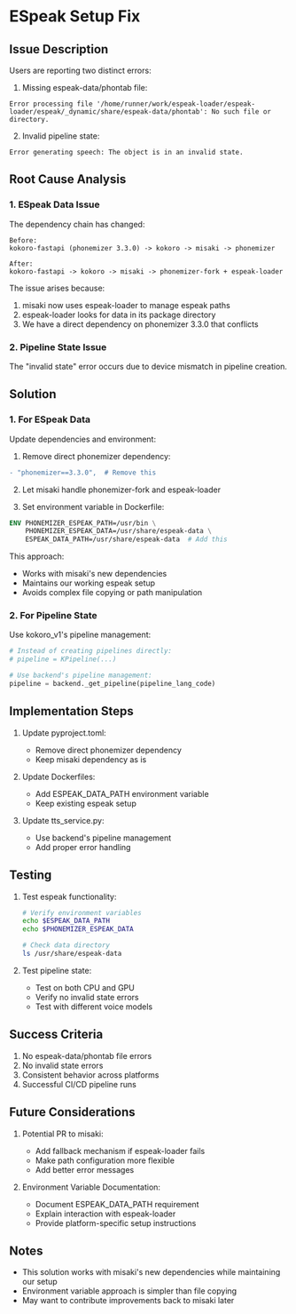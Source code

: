 # ESpeak Setup Fix

## Issue Description

Users are reporting two distinct errors:

1. Missing espeak-data/phontab file:
```
Error processing file '/home/runner/work/espeak-loader/espeak-loader/espeak/_dynamic/share/espeak-data/phontab': No such file or directory.
```

2. Invalid pipeline state:
```
Error generating speech: The object is in an invalid state.
```

## Root Cause Analysis

### 1. ESpeak Data Issue

The dependency chain has changed:
```
Before:
kokoro-fastapi (phonemizer 3.3.0) -> kokoro -> misaki -> phonemizer

After:
kokoro-fastapi -> kokoro -> misaki -> phonemizer-fork + espeak-loader
```

The issue arises because:
1. misaki now uses espeak-loader to manage espeak paths
2. espeak-loader looks for data in its package directory
3. We have a direct dependency on phonemizer 3.3.0 that conflicts

### 2. Pipeline State Issue
The "invalid state" error occurs due to device mismatch in pipeline creation.

## Solution

### 1. For ESpeak Data

Update dependencies and environment:

1. Remove direct phonemizer dependency:
```diff
- "phonemizer==3.3.0",  # Remove this
```

2. Let misaki handle phonemizer-fork and espeak-loader

3. Set environment variable in Dockerfile:
```dockerfile
ENV PHONEMIZER_ESPEAK_PATH=/usr/bin \
    PHONEMIZER_ESPEAK_DATA=/usr/share/espeak-data \
    ESPEAK_DATA_PATH=/usr/share/espeak-data  # Add this
```

This approach:
- Works with misaki's new dependencies
- Maintains our working espeak setup
- Avoids complex file copying or path manipulation

### 2. For Pipeline State

Use kokoro_v1's pipeline management:
```python
# Instead of creating pipelines directly:
# pipeline = KPipeline(...)

# Use backend's pipeline management:
pipeline = backend._get_pipeline(pipeline_lang_code)
```

## Implementation Steps

1. Update pyproject.toml:
   - Remove direct phonemizer dependency
   - Keep misaki dependency as is

2. Update Dockerfiles:
   - Add ESPEAK_DATA_PATH environment variable
   - Keep existing espeak setup

3. Update tts_service.py:
   - Use backend's pipeline management
   - Add proper error handling

## Testing

1. Test espeak functionality:
   ```bash
   # Verify environment variables
   echo $ESPEAK_DATA_PATH
   echo $PHONEMIZER_ESPEAK_DATA
   
   # Check data directory
   ls /usr/share/espeak-data
   ```

2. Test pipeline state:
   - Test on both CPU and GPU
   - Verify no invalid state errors
   - Test with different voice models

## Success Criteria

1. No espeak-data/phontab file errors
2. No invalid state errors
3. Consistent behavior across platforms
4. Successful CI/CD pipeline runs

## Future Considerations

1. Potential PR to misaki:
   - Add fallback mechanism if espeak-loader fails
   - Make path configuration more flexible
   - Add better error messages

2. Environment Variable Documentation:
   - Document ESPEAK_DATA_PATH requirement
   - Explain interaction with espeak-loader
   - Provide platform-specific setup instructions

## Notes

- This solution works with misaki's new dependencies while maintaining our setup
- Environment variable approach is simpler than file copying
- May want to contribute improvements back to misaki later